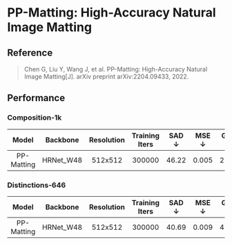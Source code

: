 # PP-Matting: High-Accuracy Natural Image Matting

## Reference

> Chen G, Liu Y, Wang J, et al. PP-Matting: High-Accuracy Natural Image Matting[J]. arXiv preprint arXiv:2204.09433, 2022.

## Performance

### Composition-1k

| Model | Backbone | Resolution | Training Iters | SAD $\downarrow$ | MSE $\downarrow$ | Grad $\downarrow$ | Conn $\downarrow$ | Links |
|:-:|:-:|:-:|:-:|:-:|:-:|:-:|:-:|:-:|
|PP-Matting|HRNet_W48|512x512|300000|46.22|0.005|22.69|45.40|[model](https://paddleseg.bj.bcebos.com/matting/models/ppmatting-hrnet_w48-composition.pdparams)|


### Distinctions-646

| Model | Backbone | Resolution | Training Iters | SAD $\downarrow$ | MSE $\downarrow$ | Grad $\downarrow$ | Conn $\downarrow$ | Links |
|:-:|:-:|:-:|:-:|:-:|:-:|:-:|:-:|:-:|
|PP-Matting|HRNet_W48|512x512|300000|40.69|0.009|43.91|40.56|[model](https://paddleseg.bj.bcebos.com/matting/models/ppmatting-hrnet_w48-distinctions.pdparams)|
